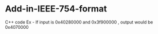 # Add-in-IEEE-754-format
C++ code
Ex - If input is 0x40280000 and 0x3f900000 , output would be 0x4070000
